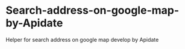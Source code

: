 # Search-address-on-google-map-by-Apidate
Helper for search address on google map develop by Apidate
